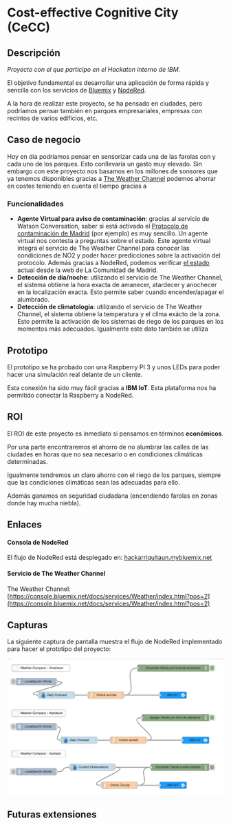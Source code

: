 # Cost-effective Cognitive City (CeCC)

## Descripción

*Proyecto con el que participo en el Hackaton interno de IBM.* 

El objetivo fundamental es desarrollar una aplicación de forma rápida y sencilla con los servicios de [Bluemix](https://bluemix.net) y [NodeRed](https://nodered.org/).

A la hora de realizar este proyecto, se ha pensado en ciudades, pero podríamos pensar también en parques empresariales, empresas con recintos de varios edificios, etc.

## Caso de negocio

Hoy en día podríamos pensar en sensorizar cada una de las farolas con
y cada uno de los parques. Esto conllevaría un gasto muy elevado.
Sin embargo con este proyecto nos basamos en los millones de sonsores que ya tenemos disponibles gracias a [The Weather Channel](https://weather.com) podemos ahorrar en costes teniendo en cuenta el tiempo gracias a 

### Funcionalidades

- **Agente Virtual para aviso de contaminación**: gracias al servicio de Watson Conversation, saber si está activado el [Protocolo de contaminación de Madrid](http://www.madrid.es/portales/munimadrid/es/Inicio/Movilidad-y-transportes/Preguntas-frecuentes-generales-sobre-el-protocolo-para-episodios-de-alta-contaminacion?vgnextfmt=default&vgnextoid=6ac1c93b6ca18510VgnVCM2000001f4a900aRCRD&vgnextchannel=220e31d3b28fe410VgnVCM1000000b205a0aRCRD) (por ejemplo) es muy sencillo. Un agente virtual nos contesta a preguntas sobre el estado. Este agente virtual integra el servicio de The Weather Channel para conocer las condiciones de NO2 y poder hacer predicciones sobre la activación del protocolo. Además gracias a NodeRed, podemos verificar [el estado](http://www.madrid.es/portales/munimadrid/es/Inicio/Movilidad-y-transportes/Hoy-27-de-octubre-activado-escenario-2-del-Protocolo-de-contaminacion-manana-28-de-octubre-de-2017-escenario-1?vgnextfmt=default&vgnextoid=c109671f30d5f510VgnVCM1000001d4a900aRCRD&vgnextchannel=220e31d3b28fe410VgnVCM1000000b205a0aRCRD) actual desde la web de La Comunidad de Madrid.
- **Detección de día/noche**: utilizando el servicio de The Weather Channel, el sistema obtiene la hora exacta de amanecer, atardecer y anochecer en la localización exacta. Esto permite saber cuando encender/apagar el alumbrado.
- **Detección de climatología**: utilizando el servicio de The Weather Channel, el sistema obtiene la temperatura y el clima exácto de la zona. Esto permite la activación de los sistemas de riego de los parques en los momentos más adecuados. Igualmente este dato también se utiliza 


## Prototipo

El prototipo se ha probado con una Raspberry PI 3 y unos LEDs para poder hacer una simulación real delante de un cliente.

Esta conexión ha sido muy fácil gracias a **IBM IoT**. Esta plataforma nos ha permitido conectar la Raspberry a NodeRed.


## ROI

El ROI de este proyecto es inmediato si pensamos en términos **económicos**.

Por una parte encontraremos el ahorro de no alumbrar las calles de las ciudades en horas que no sea necesario o en condiciones climáticas determinadas. 

Igualmente tendremos un claro ahorro con el riego de los parques, siempre que las condiciones climáticas sean las adecuadas para ello.

Además ganamos en seguridad ciudadana (encendiendo farolas en zonas donde hay mucha niebla).
 

## Enlaces

#### Consola de NodeRed
El flujo de NodeRed está desplegado en: [hackarriquitaun.mybluemix.net](https://hackarriquitaun.mybluemix.net/)

#### Servicio de The Weather Channel
The Weather Channel: [https://console.bluemix.net/docs/services/Weather/index.html?pos=2](https://console.bluemix.net/docs/services/Weather/index.html?pos=2)


## Capturas

La siguiente captura de pantalla muestra el flujo de NodeRed implementado para hacer el prototipo del proyecto:

![Flujo NodeRed](img/flujo-node-red.png)

## Futuras extensiones

